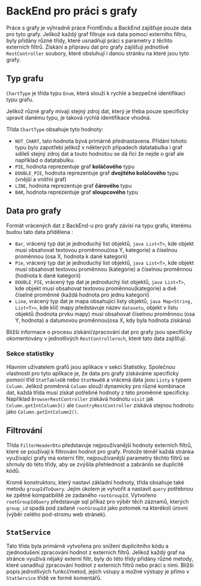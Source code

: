 # BackEnd pro práci s grafy

Práce s grafy je výhradně práce FrontEndu a BackEnd zajišťuje pouze data pro tyto grafy. Jelikož každý graf filtruje svá data pomocí externího filtru, byly přidány různé třídy, které usnadňují práci s parametry z těchto externích filtrů. Získání a přípravu dat pro grafy zajišťují jednotlivé `RestController` soubory, které obsluhují i danou stránku na které jsou tyto grafy.

## Typ grafu

`ChartType` je třída typu `Enum`, která slouží k rychlé a bezpečné identifikaci typu grafu.

Jelikož různé grafy mívají stejný zdroj dat, který je třeba pouze specificky upravit danému typu, je taková rychlá identifikace vhodná.

Třída `ChartType` obsahuje tyto hodnoty:
- `NOT_CHART`, tato hodnota bývá primárně přednastavena. Přidání tohoto typu bylo zapotřebí jelikož v některých případech datatabulka i graf sdíleli stejný zdroj dat a touto hodnotou se dá říci že nejde o graf ale například o datatabulku.
- `PIE`, hodnota reprezentuje graf **koláčového** typu
- `DOUBLE_PIE`, hodnota reprezentuje graf **dvojitého koláčového** typu (vnější a vnitřní graf)
- `LINE`, hodnota reprezentuje graf **čárového** typu
- `BAR`, hodnota reprezentuje graf **sloupcového** typu

## Data pro grafy

Formát vrácených dat z BackEnd-u pro grafy závisí na typu grafu, kterému budou tato data přidělena :
- `Bar`, vrácený typ dat je jednoduchý list objektů, `java List<T>`, kde objekt musí obsahovat textovou proměnnou(osa Y, kategorie) a číselnou proměnnou (osa X, hodnota k dané kategorii)
- `Pie`, vrácený typ dat je jednoduchý list objektů, `java List<T>`, kde objekt musí obsahovat textovou proměnnou (kategorie) a číselnou proměnnou (hodnota k dané kategorii)
- `DOUBLE_PIE`, vrácený typ dat je jednoduchý list objektů, `java List<T>`, kde objekt musí obsahovat textovou proměnnou(kategorie) a dvě číselné proměnné (každá hodnota pro jednu kategorii)
- `Line`, vrácený typ dat je mapa obsahující listy objektů, `java Map<String, List<T>>`, kde klíč mapy představuje název `datasetu`, objekt v listu objektů (hodnota prvku mapy) musí obsahovat číselnou proměnnou (osa Y, hodnota) a datumovou proměnnou(osa X, kdy byla hodnota získána)

Bližší informace o procesu získání/zpracování dat pro grafy jsou specificky okomentovány v jednotlivých `RestControlleroch`, které tato data zajišťují.

### Sekce statistiky

Hlavním uživatelem grafů jsou aplikace v sekci Statistiky. Společnou vlastností pro tyto aplikace je, že data pro grafy získáváme specificky pomocí tříd `StatTableDB` nebo `StatNewDB` a vrácená data jsou `Listy` s typem `Column`. Jelikož proměnná `Column` slouží dynamicky pro různé kombinace dat, každá třída musí získat potřebné hodnoty z této proměnné specificky. Například `BrowserRestController` získává hodnotu `visit` jak `Column.getIntColumn3()` ale `CountryRestController` získává stejnou hodnotu jako `Column.getIntColumn2()`.

## Filtrování

Třída `FilterHeaderDto` představuje nejpoužívanější hodnoty externích filtrů, které se používají k filtrování hodnot pro grafy. Protože téměř každá stránka využívající grafy má externí filtr, nejpoužívanější parametry těchto filtrů se shrnuly do této třídy, aby se zvýšila přehlednost a zabránilo se duplicitě kódů.

Kromě konstruktoru, který nastaví základní hodnoty, třída obsahuje také metodu `groupIdToQuery`. Jejím úkolem je vytvořit a nastavit `query` potřebnou ke zpětné kompatibilitě ze zadaného `rootGroupId`. Vytvořeno `rootGroupIdQuery` představuje sql příkaz pro výběr těch záznamů, kterých `group_id` spadá pod zadané `rootGroupId` jako potomek na kterékoli úrovni (výběr celého pod-stromu web stránek).

## `StatService`

Tato třída byla primárně vytvořena pro snížení duplicitního kódu a zjednodušení zpracování hodnot z externích filtrů. Jelikož každý graf na stránce využívá nějaký externí filtr, byly do této třídy přidány různé metody, které usnadňují zpracování hodnot z externích filtrů nebo práci s nimi. Bližší popis jednotlivých funkcí/metod, jejich vstupy a možné výstupy je přímo v `StatService` třídě ve formě komentářů.
